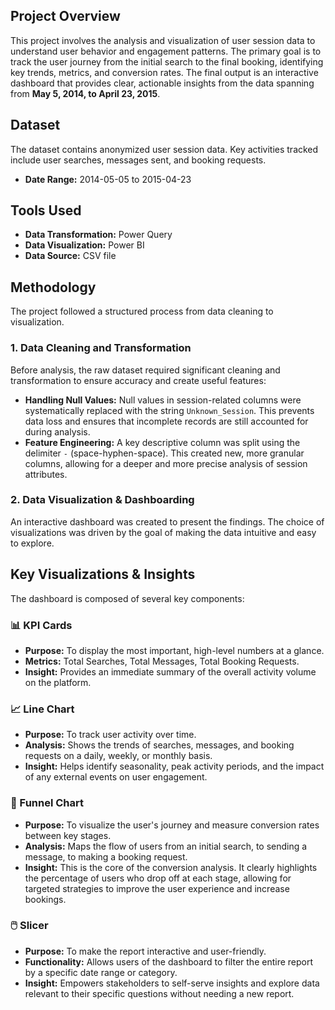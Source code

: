 ## Project Overview

This project involves the analysis and visualization of user session data to understand user behavior and engagement patterns. The primary goal is to track the user journey from the initial search to the final booking, identifying key trends, metrics, and conversion rates. The final output is an interactive dashboard that provides clear, actionable insights from the data spanning from **May 5, 2014, to April 23, 2015**.

## Dataset

The dataset contains anonymized user session data. Key activities tracked include user searches, messages sent, and booking requests.

* **Date Range:** 2014-05-05 to 2015-04-23

## Tools Used

* **Data Transformation:** Power Query
* **Data Visualization:** Power BI
* **Data Source:** CSV file

## Methodology

The project followed a structured process from data cleaning to visualization.

### 1. Data Cleaning and Transformation

Before analysis, the raw dataset required significant cleaning and transformation to ensure accuracy and create useful features:

* **Handling Null Values:** Null values in session-related columns were systematically replaced with the string `Unknown_Session`. This prevents data loss and ensures that incomplete records are still accounted for during analysis.
* **Feature Engineering:** A key descriptive column was split using the delimiter ` - ` (space-hyphen-space). This created new, more granular columns, allowing for a deeper and more precise analysis of session attributes.

### 2. Data Visualization & Dashboarding

An interactive dashboard was created to present the findings. The choice of visualizations was driven by the goal of making the data intuitive and easy to explore.

## Key Visualizations & Insights

The dashboard is composed of several key components:

### 📊 KPI Cards
* **Purpose:** To display the most important, high-level numbers at a glance.
* **Metrics:** Total Searches, Total Messages, Total Booking Requests.
* **Insight:** Provides an immediate summary of the overall activity volume on the platform.

### 📈 Line Chart
* **Purpose:** To track user activity over time.
* **Analysis:** Shows the trends of searches, messages, and booking requests on a daily, weekly, or monthly basis.
* **Insight:** Helps identify seasonality, peak activity periods, and the impact of any external events on user engagement.

### 🔽 Funnel Chart
* **Purpose:** To visualize the user's journey and measure conversion rates between key stages.
* **Analysis:** Maps the flow of users from an initial search, to sending a message, to making a booking request.
* **Insight:** This is the core of the conversion analysis. It clearly highlights the percentage of users who drop off at each stage, allowing for targeted strategies to improve the user experience and increase bookings.

### 🖱️ Slicer
* **Purpose:** To make the report interactive and user-friendly.
* **Functionality:** Allows users of the dashboard to filter the entire report by a specific date range or category.
* **Insight:** Empowers stakeholders to self-serve insights and explore data relevant to their specific questions without needing a new report.
